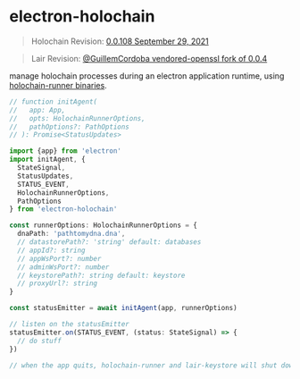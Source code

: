 # electron-holochain

> Holochain Revision: [0.0.108 September 29, 2021](https://github.com/holochain/holochain/releases/tag/holochain-0.0.108)

> Lair Revision: [@GuillemCordoba vendored-openssl fork of 0.0.4](https://github.com/guillemcordoba/lair/commit/54e8168a15bc9b1a5f8a8222e97e66fa85794883)

manage holochain processes during an electron application runtime, using [holochain-runner binaries](https://github.com/Sprillow/holochain-runner).

```typescript
// function initAgent(
//   app: App,
//   opts: HolochainRunnerOptions,
//   pathOptions?: PathOptions
// ): Promise<StatusUpdates>

import {app} from 'electron'
import initAgent, {
  StateSignal,
  StatusUpdates,
  STATUS_EVENT,
  HolochainRunnerOptions,
  PathOptions
} from 'electron-holochain'

const runnerOptions: HolochainRunnerOptions = {
  dnaPath: 'pathtomydna.dna',
  // datastorePath?: 'string' default: databases
  // appId?: string
  // appWsPort?: number
  // adminWsPort?: number
  // keystorePath?: string default: keystore
  // proxyUrl?: string
}

const statusEmitter = await initAgent(app, runnerOptions)

// listen on the statusEmitter
statusEmitter.on(STATUS_EVENT, (status: StateSignal) => {
  // do stuff
})

// when the app quits, holochain-runner and lair-keystore will shut down automatically
```
